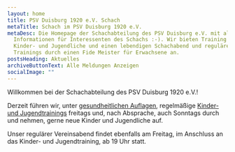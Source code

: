 ```yaml
---
layout: home
title: PSV Duisburg 1920 e.V. Schach
metaTitle: Schach im PSV Duisburg 1920 e.V.
metaDesc: Die Homepage der Schachabteilung des PSV Duisburg e.V. mit allen
  Informationen für Interessenten des Schachs :-). Wir bieten Training für
  Kinder- und Jugendliche und einen lebendigen Schachabend und reguläre
  Trainings durch einen Fide Meister für Erwachsene an.
postsHeading: Aktuelles
archiveButtonText: Alle Meldungen Anzeigen
socialImage: ""
---
```

Willkommen bei der Schachabteilung des PSV Duisburg 1920 e.V.!

Derzeit führen wir, unter [gesundheitlichen Auflagen](http://303932.webhosting75.1blu.de/Hygienekonzept_PSV_Schach.pdf), regelmäßige [Kinder- und Jugendtrainings](https://www.psv-schach.de/training/index.html) freitags und, nach Absprache, auch Sonntags durch und nehmen, gerne neue Kinder und Jugendliche auf.

Unser regulärer Vereinsabend findet ebenfalls am Freitag, im Anschluss an das Kinder- und Jugendtraining, ab 19 Uhr statt.